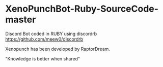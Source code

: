 # XenoPunchBot-Ruby-SourceCode-master

Discord Bot coded in RUBY using discordrb https://github.com/meew0/discordrb

Xenopunch has been developed by RaptorDream.

"Knowledge is better when shared"
